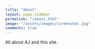 ```yaml
---
title: "About"
layout: page-sidebar
permalink: "/about.html"
image: "/assets/images/screenshot.jpg"
comments: true
---
```

All about AJ and this site.
